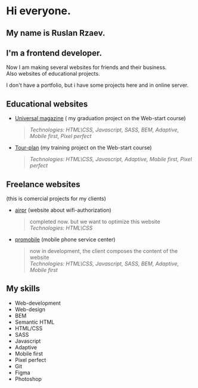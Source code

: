# Hi everyone.

## My name is Ruslan Rzaev.

## I'm a frontend developer.

Now I am making several websites for friends and their business.  
Also websites of educational projects.

I don't have a portfolio, but i have some projects here and in online server.

## Educational websites

- [Universal magazine](https://airpr.ru/universal/) ( my graduation project on the Web-start course)
  > _Technologies: HTML\CSS, Javascript, SASS, BEM, Adaptive, Mobile first, Pixel perfect_
- [Tour-plan](https://airpr.ru/tour-plan/) (my training project on the Web-start course)
  > _Technologies: HTML\CSS, Javascript, Adaptive, Mobile first, Pixel perfect_
## Freelance websites

(this is comercial projects for my clients)

- [airpr](http://airpr.ru/) (website about wifi-authorization)

  > completed now. but we want to optimize this website  
  > _Technologies: HTML\CSS_

- [promobile](https://airpr.ru/promobile/) (mobile phone service center)

  > now in development, the client composes the content of the website  
  > _Technologies: HTML\CSS, Javascript, SASS, BEM, Adaptive, Mobile first_

## My skills

- Web-development
- Web-design
- BEM
- Semantic HTML
- HTML/CSS
- SASS
- Javascript
- Adaptive
- Mobile first
- Pixel perfect
- Git
- Figma
- Photoshop
